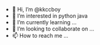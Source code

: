 - 👋 Hi, I’m @kkccboy
- 👀 I’m interested in python java
- 🌱 I’m currently learning ...
- 💞️ I’m looking to collaborate on ...
- 📫 How to reach me ...

<!---
kkccboy/kkccboy is a ✨ special ✨ repository because its `README.md` (this file) appears on your GitHub profile.
You can click the Preview link to take a look at your changes.
--->
